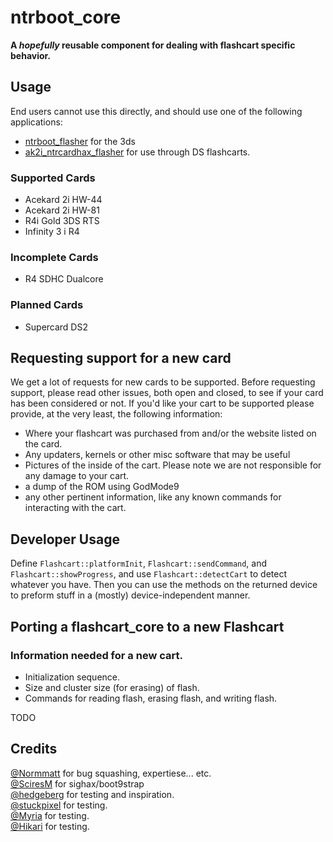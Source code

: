 # ntrboot_core
__A *hopefully* reusable component for dealing with flashcart specific behavior.__

## Usage
End users cannot use this directly, and should use one of the following applications:
 - [ntrboot_flasher](https://github.com/kitling/ntrboot_flasher) for the 3ds
 - [ak2i_ntrcardhax_flasher](https://github.com/d3m3vilurr/ak2i_ntrcardhax_flasher) for use through DS flashcarts.

### Supported Cards
 - Acekard 2i HW-44
 - Acekard 2i HW-81
 - R4i Gold 3DS RTS
 - Infinity 3 i R4

### Incomplete Cards
 - R4 SDHC Dualcore

### Planned Cards
 - Supercard DS2

## Requesting support for a new card
We get a lot of requests for new cards to be supported. Before requesting support, please read other issues, both open and closed, to see if your card has been considered or not. If you'd like your cart to be supported please provide, at the very least, the following information:
 - Where your flashcart was purchased from and/or the website listed on the card.
 - Any updaters, kernels or other misc software that may be useful
 - Pictures of the inside of the cart. Please note we are not responsible for any damage to your cart.
 - a dump of the ROM using GodMode9
 - any other pertinent information, like any known commands for interacting with the cart.

## Developer Usage
Define `Flashcart::platformInit`, `Flashcart::sendCommand`, and `Flashcart::showProgress`, and use `Flashcart::detectCart` to detect whatever you have. Then you can use the methods on the returned device to preform stuff in a (mostly) device-independent manner.

## Porting a flashcart_core to a new Flashcart
### Information needed for a new cart.
 - Initialization sequence.
 - Size and cluster size (for erasing) of flash.
 - Commands for reading flash, erasing flash, and writing flash.

TODO

## Credits
[@Normmatt](https://github.com/Normmatt) for bug squashing, expertiese... etc.  
[@SciresM](https://twitter.com/SciresM) for sighax/boot9strap  
[@hedgeberg](https://twitter.com/hedgeberg) for testing and inspiration.  
[@stuckpixel](https://twitter.com/pixel_stuck) for testing.  
[@Myria](https://twitter.com/Myriachan) for testing.  
[@Hikari](https://twitter.com/yuukishiroko) for testing.
